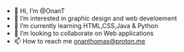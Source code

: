 - 👋 Hi, I’m @OnanT
- 👀 I’m interested in graphic design and web develoement 
- 🌱 I’m currently learning HTML,CSS,Java & Python
- 💞️ I’m looking to collaborate on Web applications
- 📫 How to reach me onanthomas@proton.me

<!---
OnanT/OnanT is a ✨ special ✨ repository because its `README.md` (this file) appears on your GitHub profile.
You can click the Preview link to take a look at your changes.
--->
